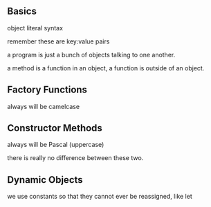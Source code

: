 

## Basics

object literal syntax

remember these are key:value pairs

a program is just a bunch of objects talking to one another.

a method is a function in an object, a function is outside of an object.

## Factory Functions

always will be camelcase

## Constructor Methods

always will be Pascal (uppercase)

there is really no difference between these two.

## Dynamic Objects

we use constants so that they cannot ever be reassigned, like let


